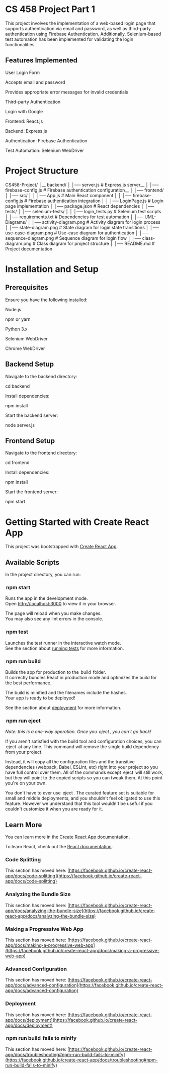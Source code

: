 # CS 458 Project Part 1 
This project involves  the implementation of a web-based login page that supports authentication via email and password, as well as third-party authentication using Firebase Authentication. Additionally, Selenium-based test automation has been implemented for validating the login functionalities.

## Features Implemented

User Login Form

Accepts email and password

Provides appropriate error messages for invalid credentials

Third-party Authentication

Login with Google

 Frontend: React.js

 Backend: Express.js

 Authentication: Firebase Authentication

 Test Automation: Selenium WebDriver

# Project Structure

CS458-Project/
│__ backend/
│   │── server.js                   # Express.js server__
│   │── firebase-config.js         # Firebase authentication configuration__
│
│── frontend/
│   │── src/
│   │   │── App.js                 # Main React component
│   │   │── firebase-config.js      # Firebase authentication integration
│   │   │── LoginPage.js            # Login page implementation
│   │── package.json               # React dependencies
│
│── tests/
│   │── selenium-tests/
│   │   │── login_tests.py         # Selenium test scripts
│   │── requirements.txt           # Dependencies for test automation
│
│── UML-Diagrams/
│   │── activity-diagram.png       # Activity diagram for login process
│   │── state-diagram.png          # State diagram for login state transitions
│   │── use-case-diagram.png       # Use-case diagram for authentication
│   │── sequence-diagram.png       # Sequence diagram for login flow
│   │── class-diagram.png          # Class diagram for project structure
│
│── README.md                      # Project documentation


# Installation and Setup

## Prerequisites

Ensure you have the following installed:

Node.js

npm or yarn

Python 3.x

Selenium WebDriver

Chrome WebDriver

## Backend Setup

Navigate to the backend directory:

cd backend

Install dependencies:

npm install

Start the backend server:

node server.js

## Frontend Setup

Navigate to the frontend directory:

cd frontend

Install dependencies:

npm install

Start the frontend server:

npm start



# Getting Started with Create React App

This project was bootstrapped with [Create React App](https://github.com/facebook/create-react-app).

## Available Scripts

In the project directory, you can run:

### ⁠ npm start ⁠

Runs the app in the development mode.\
Open [http://localhost:3000](http://localhost:3000) to view it in your browser.

The page will reload when you make changes.\
You may also see any lint errors in the console.

### ⁠ npm test ⁠

Launches the test runner in the interactive watch mode.\
See the section about [running tests](https://facebook.github.io/create-react-app/docs/running-tests) for more information.

### ⁠ npm run build ⁠

Builds the app for production to the ⁠ build ⁠ folder.\
It correctly bundles React in production mode and optimizes the build for the best performance.

The build is minified and the filenames include the hashes.\
Your app is ready to be deployed!

See the section about [deployment](https://facebook.github.io/create-react-app/docs/deployment) for more information.

### ⁠ npm run eject ⁠

*Note: this is a one-way operation. Once you ⁠ eject ⁠, you can't go back!*

If you aren't satisfied with the build tool and configuration choices, you can ⁠ eject ⁠ at any time. This command will remove the single build dependency from your project.

Instead, it will copy all the configuration files and the transitive dependencies (webpack, Babel, ESLint, etc) right into your project so you have full control over them. All of the commands except ⁠ eject ⁠ will still work, but they will point to the copied scripts so you can tweak them. At this point you're on your own.

You don't have to ever use ⁠ eject ⁠. The curated feature set is suitable for small and middle deployments, and you shouldn't feel obligated to use this feature. However we understand that this tool wouldn't be useful if you couldn't customize it when you are ready for it.

## Learn More

You can learn more in the [Create React App documentation](https://facebook.github.io/create-react-app/docs/getting-started).

To learn React, check out the [React documentation](https://reactjs.org/).

### Code Splitting

This section has moved here: [https://facebook.github.io/create-react-app/docs/code-splitting](https://facebook.github.io/create-react-app/docs/code-splitting)

### Analyzing the Bundle Size

This section has moved here: [https://facebook.github.io/create-react-app/docs/analyzing-the-bundle-size](https://facebook.github.io/create-react-app/docs/analyzing-the-bundle-size)

### Making a Progressive Web App

This section has moved here: [https://facebook.github.io/create-react-app/docs/making-a-progressive-web-app](https://facebook.github.io/create-react-app/docs/making-a-progressive-web-app)

### Advanced Configuration

This section has moved here: [https://facebook.github.io/create-react-app/docs/advanced-configuration](https://facebook.github.io/create-react-app/docs/advanced-configuration)

### Deployment

This section has moved here: [https://facebook.github.io/create-react-app/docs/deployment](https://facebook.github.io/create-react-app/docs/deployment)

### ⁠ npm run build ⁠ fails to minify

This section has moved here: [https://facebook.github.io/create-react-app/docs/troubleshooting#npm-run-build-fails-to-minify](https://facebook.github.io/create-react-app/docs/troubleshooting#npm-run-build-fails-to-minify)
